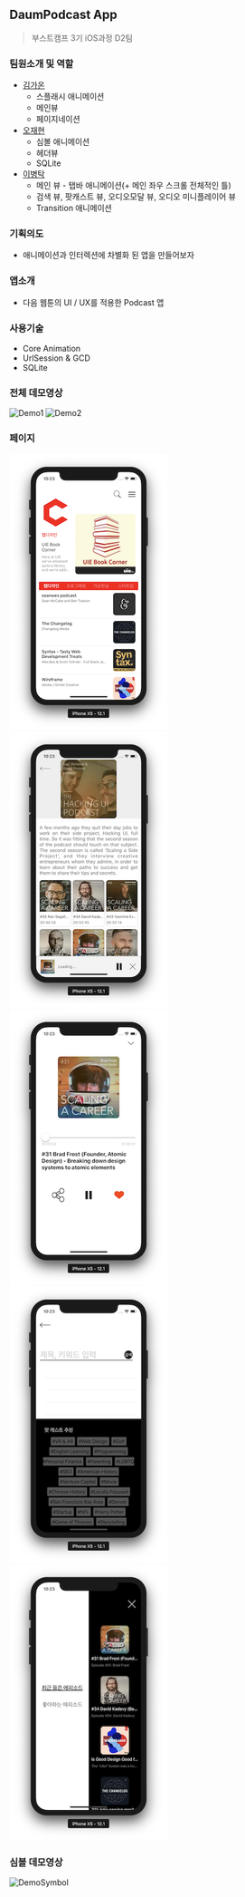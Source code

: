 ## DaumPodcast App
> 부스트캠프 3기 iOS과정 D2팀

### 팀원소개 및 역할
- [김가온](https://github.com/gaonK)
    - 스플래시 애니메이션
    - 메인뷰
    - 페이지네이션 
- [오재현](https://github.com/oingbong)
    - 심볼 애니메이션
    - 헤더뷰
    - SQLite
- [이병탁](https://github.com/tak8997)
    - 메인 뷰 - 탭바 애니메이션(+ 메인 좌우 스크롤 전체적인 틀)
    - 검색 뷰, 팟캐스트 뷰, 오디오모달 뷰, 오디오 미니플레이어 뷰
    - Transition 애니메이션

### 기획의도
 - 애니메이션과 인터렉션에 차별화 된 앱을 만들어보자
 
 ### 앱소개
 - 다음 웹툰의 UI / UX를 적용한 Podcast 앱
 
### 사용기술
 - Core Animation
 - UrlSession & GCD
 - SQLite
 
 ### 전체 데모영상
![Demo1](./SupportFiles/DemoFirstPart.gif)
![Demo2](./SupportFiles/DemoSecondPart.gif)

### 페이지
![main](./SupportFiles/main.png)
![channel](./SupportFiles/channel.png)
![epispde](./SupportFiles/episode.png)
![search](./SupportFiles/search.png)
![slide](./SupportFiles/slide.png)

### 심볼 데모영상
![DemoSymbol](./SupportFiles/DemoSymbol.gif)

